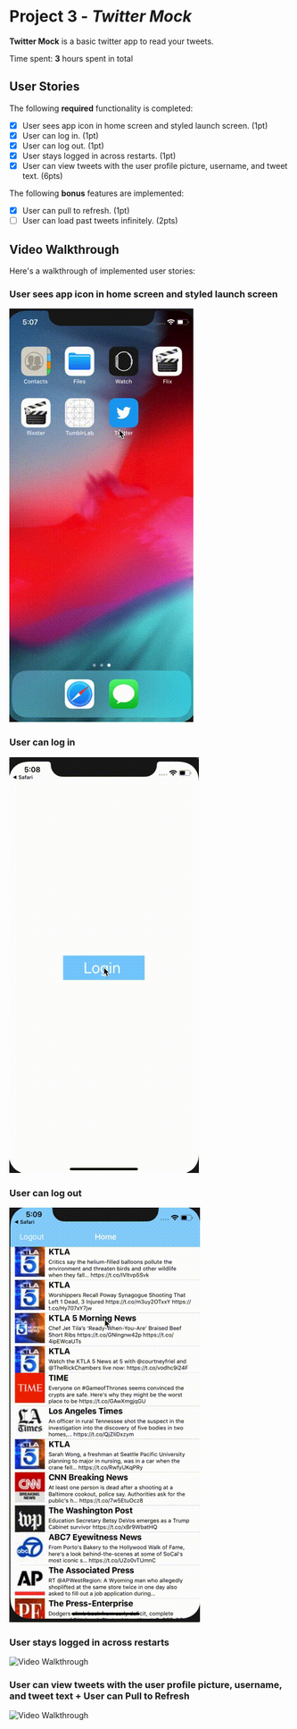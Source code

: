 # Project 3 - *Twitter Mock*

**Twitter Mock** is a basic twitter app to read your tweets.

Time spent: **3** hours spent in total

## User Stories

The following **required** functionality is completed:

- [x] User sees app icon in home screen and styled launch screen. (1pt)
- [x] User can log in. (1pt)
- [x] User can log out. (1pt)
- [x] User stays logged in across restarts. (1pt)
- [x] User can view tweets with the user profile picture, username, and tweet text. (6pts)

The following **bonus** features are implemented:

- [x] User can pull to refresh. (1pt)
- [ ] User can load past tweets infinitely. (2pts)

## Video Walkthrough

Here's a walkthrough of implemented user stories:

### User sees app icon in home screen and styled launch screen
<img src='App-icon-and-start-up.gif' title='Video Walkthrough' width='' alt='Video Walkthrough' />

###  User can log in
<img src='login.gif' title='Video Walkthrough' width='' alt='Video Walkthrough' />

### User can log out
<img src='logout.gif' title='Video Walkthrough' width='' alt='Video Walkthrough' />

### User stays logged in across restarts
<img src='stay-logged-in' title='Video Walkthrough' width='' alt='Video Walkthrough' />

### User can view tweets with the user profile picture, username, and tweet text + User can Pull to Refresh
<img src='scroll-and-refresh.gif' title='Video Walkthrough' width='' alt='Video Walkthrough' />

